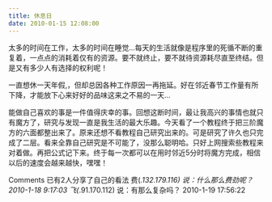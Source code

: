 ```yaml
---
title: 休息日
date: 2010-01-15 12:08:00
---
```

太多的时间在工作，太多的时间在睡觉...每天的生活就像是程序里的死循不断的重复着，一点点的消耗着仅有的资源。要不就终止，要不就待资源耗尽直至终结。但是又有多少人有选择的权利呢！

一直想休一天年假,，但却总因各种工作原因一再拖延。好在邻近春节工作量有所下降，才能放下心来好好的品味这来之不易的一天...

能做自己喜欢的事是一件值得庆幸的事。回想这断时间，最让我高兴的事情也就只有魔方了，研究与发现一直是我生活的最大乐趣。今天看了一个教程终于把三阶魔方的六面都整出来了。原来还想不看教程自己研究出来的。可是研究了许久也只完成了二层。看来全靠自己研究是不可能了，没那么聪明哈。只好上网搜索些教程来对着做。再把公式记下来。终于每一次都可以在用时邻近5分时将魔方完成，相信以后的速度会越来越快，嘿嘿！



Comments
已有2人分享了自己的看法
费(*.132.179.116) 说：什么那么费劲呢？    2010-1-18 9:17:03
飞(*.91.170.112) 说：有那么复杂吗？    2010-1-19 17:56:22